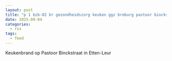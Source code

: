 ```yaml
---
layout: post
title: "p 1 bzb-02 br gezondheidszorg keuken ggz breburg pastoor binckstraat etten-leur 203432"
date: 2025-09-04
categories: 
  - rss
tags: 
  - feed
---
```


Keukenbrand op Pastoor Binckstraat in Etten-Leur
